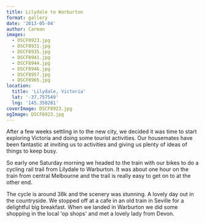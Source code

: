 ```yaml
---
title: Lilydale to Warburton
format: gallery
date: '2013-05-04'
author: Carman
images:
  - DSCF8923.jpg
  - DSCF8931.jpg
  - DSCF8935.jpg
  - DSCF8941.jpg
  - DSCF8944.jpg
  - DSCF8946.jpg
  - DSCF8957.jpg
  - DSCF8965.jpg
location:
  title: 'Lilydale, Victoria'
  lat: '-37.757549'
  lng: '145.350281'
coverImage: DSCF8923.jpg
ogImage: DSCF8923.jpg
---
```


After a few weeks settling in to the new city, we decided it was time to start exploring Victoria and doing some tourist activities. Our housemates have been fantastic at inviting us to activities and giving us plenty of ideas of things to keep busy.

So early one Saturday morning we headed to the train with our bikes to do a cycling rail trail from Lilydale to Warburton. It was about one hour on the train from central Melbourne and the trail is really easy to get on to at the other end.

The cycle is around 38k and the scenery was stunning. A lovely day out in the countryside. We stopped off at a cafe in an old train in Seville for a delightful big breakfast. When we landed in Warburton we did some shopping in the local 'op shops' and met a lovely lady from Devon.
